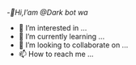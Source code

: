 -*👋Hi,I’am @Dark bot wa*
- 👀 I’m interested in ...
- 🌱 I’m currently learning ...
- 💞️ I’m looking to collaborate on ...
- 📫 How to reach me ...

<!---
Darkbotwa/Darkbotwa is a ✨ special ✨ repository because its `README.md` (this file) appears on your GitHub profile.
You can click the Preview link to take a look at your changes.
--->
